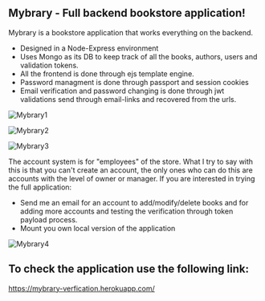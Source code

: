 ## Mybrary - Full backend bookstore application!

Mybrary is a bookstore application that works everything on the backend.
- Designed in a Node-Express environment
- Uses Mongo as its DB to keep track of all the books, authors, users and validation tokens.
- All the frontend is done through ejs template engine.
- Password managment is done through passport and session cookies
- Email verification and password changing is done through jwt validations send through email-links and recovered from the urls.

![Mybrary1](https://user-images.githubusercontent.com/64784376/171051830-9d3a83c7-a130-4b2c-bd7c-eaa70fa4c6da.png)

![Mybrary2](https://user-images.githubusercontent.com/64784376/171051836-dd8e41bc-e88a-4450-98f8-d681d0c1c602.png)

![Mybrary3](https://user-images.githubusercontent.com/64784376/171051839-5ed36f99-bb48-48f8-8870-c5a8a293b5b5.png)

The account system is for "employees" of the store. What I try to say with this is that you can't create an account, the only ones who can do this are accounts with the level of owner or manager. If you are interested in trying the full application:
- Send me an email for an account to add/modify/delete books and for adding more accounts and testing the verification through token payload process.
- Mount you own local version of the application

![Mybrary4](https://user-images.githubusercontent.com/64784376/171052215-5d598f18-cc3b-4a0d-8599-17b8b48b8dc4.png)

## To check the application use the following link:
https://mybrary-verfication.herokuapp.com/
